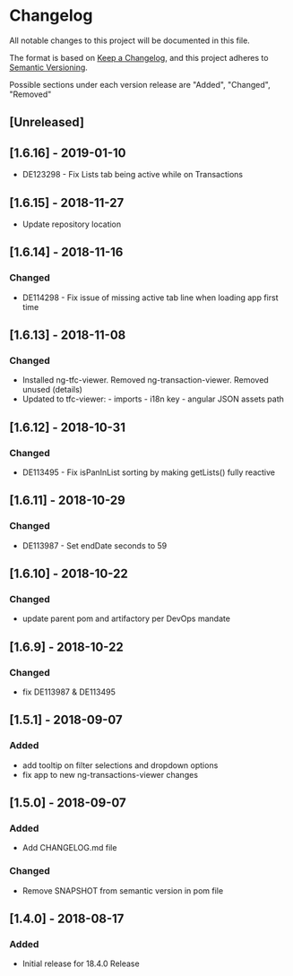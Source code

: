 # Changelog
All notable changes to this project will be documented in this file.

The format is based on [Keep a Changelog](https://keepachangelog.com/en/1.0.0/),
and this project adheres to [Semantic Versioning](https://semver.org/spec/v2.0.0.html).

Possible sections under each version release are "Added", "Changed", "Removed"

## [Unreleased]

## [1.6.16] - 2019-01-10
- DE123298 - Fix Lists tab being active while on Transactions

## [1.6.15] - 2018-11-27
- Update repository location

## [1.6.14] - 2018-11-16
### Changed
- DE114298 - Fix issue of missing active tab line when loading app first time

## [1.6.13] - 2018-11-08
### Changed
- Installed ng-tfc-viewer. Removed ng-transaction-viewer. Removed unused (details)
- Updated to tfc-viewer: - imports - i18n key - angular JSON assets path

## [1.6.12] - 2018-10-31
### Changed
- DE113495 - Fix isPanInList sorting by making getLists() fully reactive

## [1.6.11] - 2018-10-29
### Changed
- DE113987 - Set endDate seconds to 59

## [1.6.10] - 2018-10-22
### Changed
- update parent pom and artifactory per DevOps mandate

## [1.6.9] - 2018-10-22
### Changed
- fix DE113987 & DE113495

## [1.5.1] - 2018-09-07
### Added
- add tooltip on filter selections and dropdown options
- fix app to new ng-transactions-viewer changes

## [1.5.0] - 2018-09-07
### Added
- Add CHANGELOG.md file

### Changed
- Remove SNAPSHOT from semantic version in pom file

## [1.4.0] - 2018-08-17
### Added
- Initial release for 18.4.0 Release
